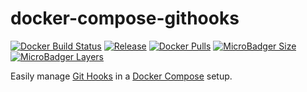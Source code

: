 # docker-compose-githooks

[![Docker Build Status](https://img.shields.io/docker/automated/sourceboat/docker-compose-githooks.svg?style=flat-square)](https://hub.docker.com/r/sourceboat/docker-compose-githooks/builds/)
[![Release](https://img.shields.io/github/release/sourceboat/docker-compose-githooks.svg?style=flat-square)](https://github.com/sourceboat/docker-compose-githooks/releases)
[![Docker Pulls](https://img.shields.io/docker/pulls/sourceboat/docker-compose-githooks.svg?style=flat-square)](https://hub.docker.com/r/sourceboat/docker-compose-githooks/)
[![MicroBadger Size](https://img.shields.io/microbadger/image-size/sourceboat/docker-compose-githooks.svg?style=flat-square)](https://microbadger.com/images/sourceboat/docker-compose-githooks)
[![MicroBadger Layers](https://img.shields.io/microbadger/layers/sourceboat/docker-compose-githooks.svg?style=flat-square)](https://microbadger.com/images/sourceboat/docker-compose-githooks)

Easily manage [Git Hooks](https://git-scm.com/book/de/v1/Git-individuell-einrichten-Git-Hooks)
in a [Docker Compose](https://docs.docker.com/compose/) setup.
